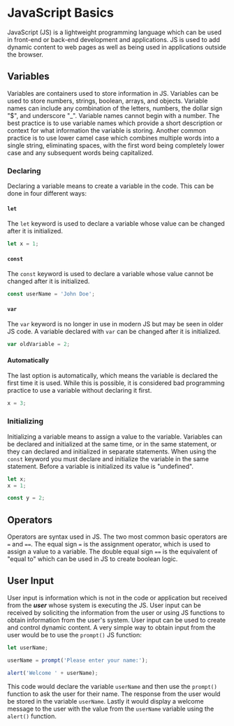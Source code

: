 # JavaScript Basics

JavaScript (JS) is a lightweight programming language which can be used in front-end or back-end development and applications. JS is used to add dynamic content to web pages as well as being used in applications outside the browser.

## Variables

Variables are containers used to store information in JS. Variables can be used to store numbers, strings, boolean, arrays, and objects. Variable names can include any combination of the letters, numbers, the dollar sign "$", and underscore "_". Variable names cannot begin with a number. The best practice is to use variable names which provide a short description or context for what information the variable is storing. Another common practice is to use lower camel case which combines multiple words into a single string, eliminating spaces, with the first word being completely lower case and any subsequent words being capitalized.

### Declaring

Declaring a variable means to create a variable in the code. This can be done in four different ways:

#### `let`

The `let` keyword is used to declare a variable whose value can be changed after it is initialized.

```js
let x = 1;
```

#### `const`

The `const` keyword is used to declare a variable whose value cannot be changed after it is initialized.

```js
const userName = 'John Doe'; 
```

#### `var`

The `var` keyword is no longer in use in modern JS but may be seen in older JS code. A variable declared with `var` can be changed after it is initialized.

```js
var oldVariable = 2;
```

#### Automatically

The last option is automatically, which means the variable is declared the first time it is used. While this is possible, it is considered bad programming practice to use a variable without declaring it first.

```js
x = 3;
```

### Initializing

Initializing a variable means to assign a value to the variable. Variables can be declared and initialized at the same time, or in the same statement, or they can declared and initialized in separate statements. When using the `const` keyword you must declare and initialize the variable in the same statement. Before a variable is initialized its value is "undefined".

```js
let x;
x = 1;

const y = 2;
```

## Operators

Operators are syntax used in JS. The two most common basic operators are `=` and `==`. The equal sign `=` is the assignment operator, which is used to assign a value to a variable. The double equal sign `==` is the equivalent of "equal to" which can be used in JS to create boolean logic.

## User Input

User input is information which is not in the code or application but received from the ***user*** whose system is executing the JS. User input can be received by soliciting the information from the user or using JS functions to obtain information from the user's system. User input can be used to create and control dynamic content. A very simple way to obtain input from the user would be to use the `prompt()` JS function:

```js
let userName;

userName = prompt('Please enter your name:');

alert('Welcome ' + userName);
```

This code would declare the variable `userName` and then use the `prompt()` function to ask the user for their name. The response from the user would be stored in the variable `userName`. Lastly it would display a welcome message to the user with the value from the `userName` variable using the `alert()` function.
